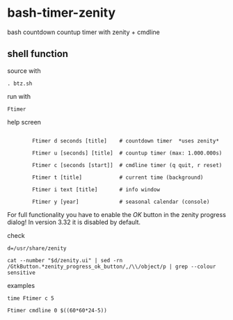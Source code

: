 # bash-timer-zenity
bash countdown countup timer with zenity + cmdline

## shell function
source with
```
. btz.sh
```

run with
```
Ftimer
```

help screen
```

        Ftimer d seconds [title]    # countdown timer  *uses zenity*

        Ftimer u [seconds] [title]  # countup timer (max: 1.000.000s)

        Ftimer c [seconds [start]]  # cmdline timer (q quit, r reset)

        Ftimer t [title]            # current time (background)

        Ftimer i text [title]       # info window

        Ftimer y [year]             # seasonal calendar (console)

```

For full functionality you have to enable the _OK_ button in the zenity progress dialog! In version 3.32 it is disabled by default.

check
```
d=/usr/share/zenity

cat --number "$d/zenity.ui" | sed -rn /GtkButton.*zenity_progress_ok_button/,/\\/object/p | grep --colour sensitive
```

examples
```
time Ftimer c 5

Ftimer cmdline 0 $((60*60*24-5))
```
